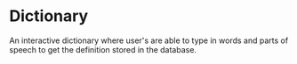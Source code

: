 # Dictionary
An interactive dictionary where user's are able to type in words and parts of speech to get the definition stored in the database.
